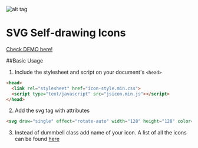![alt tag](http://duskoperic.com/svg/svg.png)
# SVG Self-drawing Icons

[Check DEMO here!](http://duskoperic.com/svg/)

##Basic Usage
1. Include the stylesheet and script on your document's `<head>`

  ```html
  <head>
    <link rel="stylesheet" href="icon-style.min.css">
    <script type="text/javascript" src="jsicon.min.js"></script>
  </head>
  ```
2. Add the svg tag with attributes

  ```html
<svg draw="single" effect="rotate-auto" width="128" height="128" color="#00B5E8" class="svg-icon  dummbell " viewBox="0 0 256 256"></svg>
  ```

3. Instead of dummbell class add name of your icon. A list of all the icons can be found [here](http://duskoperic.com/svg/#/icons)
